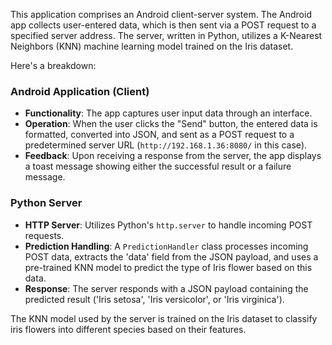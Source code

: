 This application comprises an Android client-server system. The Android app collects user-entered data, which is then sent via a POST request to a specified server address. The server, written in Python, utilizes a K-Nearest Neighbors (KNN) machine learning model trained on the Iris dataset.

Here's a breakdown:

### Android Application (Client)
- **Functionality**: The app captures user input data through an interface.
- **Operation**: When the user clicks the "Send" button, the entered data is formatted, converted into JSON, and sent as a POST request to a predetermined server URL (`http://192.168.1.36:8080/` in this case).
- **Feedback**: Upon receiving a response from the server, the app displays a toast message showing either the successful result or a failure message.

### Python Server
- **HTTP Server**: Utilizes Python's `http.server` to handle incoming POST requests.
- **Prediction Handling**: A `PredictionHandler` class processes incoming POST data, extracts the 'data' field from the JSON payload, and uses a pre-trained KNN model to predict the type of Iris flower based on this data.
- **Response**: The server responds with a JSON payload containing the predicted result ('Iris setosa', 'Iris versicolor', or 'Iris virginica').

The KNN model used by the server is trained on the Iris dataset to classify iris flowers into different species based on their features.

